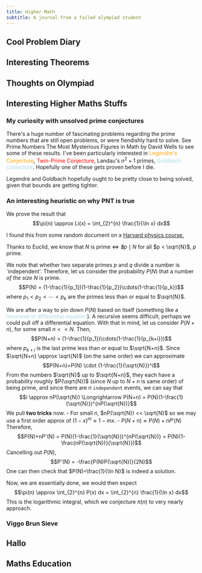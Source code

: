 ```yaml
---
title: Higher Math
subtitle: A journal from a failed olympiad student
---
```

<style>
blue {
  color: lightblue;
}
red {
  color: red;
}
orange {
    color: orange;
}
purple {
    color: purple;
}
</style>

## Cool Problem Diary

## Interesting Theorems

## Thoughts on Olympiad
## Interesting Higher Maths Stuffs

### My curiosity with unsolved prime conjectures

There's a huge number of fascinating problems regarding the prime numbers that are still open problems, or were fiendishly hard to solve. See Prime Numbers The Most Mysterious Figures in Math by David Wells to see some of these results. I've been particularly interested in <orange>Legendre's Conjecture</orange>, <red>Twin-Prime Conjecture</red>, Landau's $n^2+1$ primes, <blue>Goldbach conjecture</blue>. Hopefully one of these gets proven before I die.

Legendre and Goldbach hopefully ought to be pretty close to being solved, given that bounds are getting tighter.

### An interesting heuristic on why PNT is true
We prove the result that
$$\pi(n) \approx Li(x) = \int_{2}^{n} \frac{1}{\ln x} dx$$

I found this from some random document on a <a href=https://www.physics.harvard.edu/files/sol18.pdf>Harvard physics course.</a>

Thanks to Euclid, we know that $N$ is prime $\iff$ $\nexists p \mid N$ for all $p < \sqrt{N}$, $p$ prime.

We note that whether two separate primes $p$ and $q$ divide a number is `independent'. Therefore, let us consider the probability $P(N)$ that a number *of the size* $N$ is prime.
$$P(N) = (1-\frac{1}{p_1})(1-\frac{1}{p_2})\cdots(1-\frac{1}{p_k})$$
where $p_1 < p_2 < \cdots < p_k$ are the primes less than or equal to $\sqrt{N}$.

We are after a way to pin down $P(N)$ based on itself (something like a <blue>recursive or differential equation</blue>). A recursive seems difficult, perhaps we could pull off a differential equation. With that in mind, let us consider $P(N+n)$, for some small $n<<N$. Then,
$$P(N+n) = (1-\frac{1}{p_1})\cdots(1-\frac{1}{p_{k+i}})$$
where $p_{k+i}$ is the last prime less than or equal to $\sqrt{N+n}$. Since $\sqrt{N+n} \approx \sqrt{N}$ (on the same order) we can approximate
$$P(N+n)=P(N) \cdot (1-\frac{1}{\sqrt{N}})^i$$
From the numbers $\sqrt{N}$ up to $\sqrt{N+n}$, they each have a probability roughly $P(\sqrt{N})$ (since $N$ up to $N+n$ is same order) of being prime, and since there are $n$ `independent` events, we can say that 
$$i \approx nP(\sqrt{N}) \Longrightarrow P(N+n) = P(N)(1-\frac{1}{\sqrt{N}})^{nP(\sqrt{N})}$$
We pull **two tricks** now.
    - For small $n$, $nP(\sqrt{N}) << \sqrt{N}$ so we may use a first order approx of $(1-x)^m \approx 1-mx$.
    - $P(N+n) \approx P(N)+nP'(N)$
Therefore,
$$P(N)+nP'(N) = P(N)(1-\frac{1}{\sqrt{N}})^{nP(\sqrt{N})} = P(N)(1-\frac{nP(\sqrt{N})}{\sqrt{N}})$$
Cancelling out $P(N)$,
$$P'(N) = -\frac{P(N)P(\sqrt{N})}{2N}$$
One can then check that $P(N)=\frac{1}{\ln N}$ is indeed a solution.

Now, we are essentially done, we would then expect
$$\pi(n) \approx \int_{2}^{n} P(x) dx = \int_{2}^{n} \frac{1}{\ln x} dx$$
This is the logarithmic integral, which we conjecture $\pi(n)$ to very nearly approach.

### Viggo Brun Sieve

## Hallo

## Maths Education

